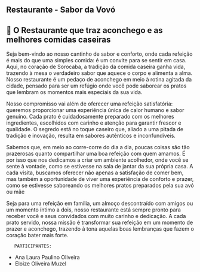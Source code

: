 ## Restaurante - Sabor da Vovó

## 🏡 O Restaurante que traz aconchego e as melhores comidas caseiras

Seja bem-vindo ao nosso cantinho de sabor e conforto, onde cada refeição é mais do que uma simples comida: é um convite para se sentir em casa. Aqui, no coração de Sorocaba, a tradição da comida caseira ganha vida, trazendo à mesa o verdadeiro sabor que aquece o corpo e alimenta a alma. Nosso restaurante é um pedaço de aconchego em meio à rotina agitada da cidade, pensado para ser um refúgio onde você pode saborear os pratos que lembram os momentos mais especiais da sua vida.

Nosso compromisso vai além de oferecer uma refeição satisfatória: queremos proporcionar uma experiência única de calor humano e sabor genuíno. Cada prato é cuidadosamente preparado com os melhores ingredientes, escolhidos com carinho e atenção para garantir frescor e qualidade. O segredo está no toque caseiro que, aliado a uma pitada de tradição e inovação, resulta em sabores autênticos e inconfundíveis.

Sabemos que, em meio ao corre-corre do dia a dia, poucas coisas são tão prazerosas quanto compartilhar uma boa refeição com quem amamos. É por isso que nos dedicamos a criar um ambiente acolhedor, onde você se sente à vontade, como se estivesse na sala de jantar da sua própria casa. A cada visita, buscamos oferecer não apenas a satisfação de comer bem, mas também a oportunidade de viver uma experiência de conforto e prazer, como se estivesse saboreando os melhores pratos preparados pela sua avó ou mãe

Seja para uma refeição em família, um almoço descontraído com amigos ou um momento íntimo a dois, nosso restaurante está sempre pronto para receber você e seus convidados com muito carinho e dedicação. A cada prato servido, nossa missão é transformar sua refeição em um momento de prazer e aconchego, trazendo à tona aquelas boas lembranças que fazem o coração bater mais forte.

       PARTICIPANTES: 
- Ana Laura Paulino Oliveira 
- Eloize Oliveira Muzel
